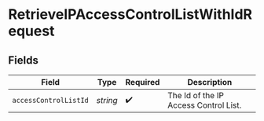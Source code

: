 # RetrieveIPAccessControlListWithIdRequest


## Fields

| Field                                 | Type                                  | Required                              | Description                           |
| ------------------------------------- | ------------------------------------- | ------------------------------------- | ------------------------------------- |
| `accessControlListId`                 | *string*                              | :heavy_check_mark:                    | The Id of the IP Access Control List. |